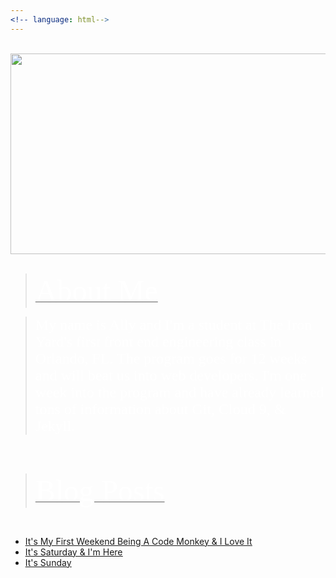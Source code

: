 ```yaml
---
<!-- language: html-->
---
```

<html>
<br>
<center><a href="http://www.twitter.com/allyhinton"><img src="https://xx-nova-xx_github_io-c9-xxnovaxx.c9.io//images/NovaBlogHeaderFile_002.jpg" width="1200" height="321"></a></center>
<body background="http://xx-nova-xx_github_io-c9-xxnovaxx.c9.io/images/black-gradient-background.jpg">
</body>

<br>

<blockquote><u><font size ="14" color="white" face="Graphite STD">About Me</font></u></blockquote>


<blockquote><font size="5" color="white" face="Graphite STD">My name is Ally and I'm a student at The Iron Yard's first front end engineering class in Orlando, FL. The program goes for 12 weeks and will beat us into web developers. I'm one week into the program and have already learned tons of information about Git, Cloud 9, & Jekyll.</font></blockquote>
<br>
<br>
<blockquote><u><font size="14" color="white" face="Graphite STD">Blog Posts</font></blockquote>
<br>
</html>

  <ul>
  <li><a href="/2014/09/27/FifthDayAtTheYard.html">It's My First Weekend Being A Code Monkey & I Love It</a></li>
  <li><a href="/2014/09/28/SixthDayAtTheYard.html">It's Saturday & I'm Here</a></li>
  <li><a href="/2014/09/28/SixthDayAtTheYard.html">It's Sunday</a></li>
  </ul>

 
